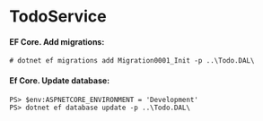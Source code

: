 # TodoService

#### EF Core. Add migrations:
``` 
# dotnet ef migrations add Migration0001_Init -p ..\Todo.DAL\
```

#### Ef Core. Update database:
``` 
PS> $env:ASPNETCORE_ENVIRONMENT = 'Development'
PS> dotnet ef database update -p ..\Todo.DAL\
```
